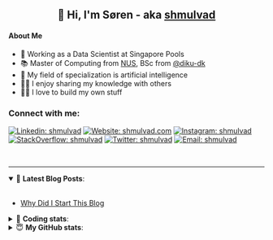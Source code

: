 <h2 align="center">
	👋 Hi, I'm Søren - aka <a href="https://shmulvad.com">shmulvad</a>
</h2>

#### About Me
- 🤖 Working as a Data Scientist at Singapore Pools
- 📚 Master of Computing from [NUS], BSc from [@diku-dk]
- 🧠 My field of specialization is artificial intelligence
- 👨‍🏫 I enjoy sharing my knowledge with others
- 👨‍💻 I love to build my own stuff

### Connect with me:

[![Linkedin: shmulvad](https://img.shields.io/badge/shmulvad-blue?style=flat&logo=Linkedin&logoColor=white)][linkedin]
[![Website: shmulvad.com](https://img.shields.io/badge/shmulvad.com-47CCCC?&style=flat&logo=Google-Chrome&logoColor=white)][website]
[![Instagram: shmulvad](https://img.shields.io/badge/-@shmulvad-purple?style=flat&logo=Instagram&logoColor=white)][instagram]
[![StackOverflow: shmulvad](https://img.shields.io/badge/shmulvad-FE7A16?style=flat&logo=stack-overflow&logoColor=white)][stackOverflow]
[![Twitter: shmulvad](https://img.shields.io/badge/@shmulvad-1ca0f1?style=flat&logo=twitter&logoColor=white)][twitter]
[![Email: shmulvad](https://img.shields.io/badge/shmulvad-D14836?style=flat&logo=gmail&logoColor=white)][mail]

<br />

---

<details open>
 <summary>📕 <b>Latest Blog Posts</b>: </summary>

<br>

<!-- BLOG-POST-LIST:START -->
- [Why Did I Start This Blog](https://shmulvad.com/blog/why-did-start-this-blog)
<!-- BLOG-POST-LIST:END -->

</details>

<!-- --- -->

<details>
 <summary>🤖 <b>Coding stats</b>: </summary>

<br>

NOTE: Doesn't track coding at work or work done in environments such as Jupyter Notebooks.

<!--START_SECTION:waka-->
![Code Time](http://img.shields.io/badge/Code%20Time-2%2C190%20hrs%2058%20mins-blue)

**I'm a Night 🦉** 

```text
🌞 Morning                475 commits         ██░░░░░░░░░░░░░░░░░░░░░░░   08.96 % 
🌆 Daytime                1391 commits        ███████░░░░░░░░░░░░░░░░░░   26.24 % 
🌃 Evening                2207 commits        ██████████░░░░░░░░░░░░░░░   41.63 % 
🌙 Night                  1228 commits        ██████░░░░░░░░░░░░░░░░░░░   23.17 % 
```


📊 **This Week I Spent My Time On** 

```text
💬 Programming Languages: 
Python                   15 hrs 13 mins      ███████████████████░░░░░░   74.50 % 
TypeScript               1 hr 46 mins        ██░░░░░░░░░░░░░░░░░░░░░░░   08.72 % 
Other                    1 hr 10 mins        █░░░░░░░░░░░░░░░░░░░░░░░░   05.77 % 
SCSS                     44 mins             █░░░░░░░░░░░░░░░░░░░░░░░░   03.63 % 
Text                     32 mins             █░░░░░░░░░░░░░░░░░░░░░░░░   02.61 % 

🔥 Editors: 
VS Code                  18 hrs 43 mins      ███████████████████████░░   91.65 % 
Zsh                      1 hr 10 mins        █░░░░░░░░░░░░░░░░░░░░░░░░   05.77 % 
Sublime Text             31 mins             █░░░░░░░░░░░░░░░░░░░░░░░░   02.59 % 

🐱‍💻 Projects: 
company-scrapers         14 hrs 28 mins      ██████████████████░░░░░░░   70.87 % 
sppl-chatbot             4 hrs 13 mins       █████░░░░░░░░░░░░░░░░░░░░   20.65 % 
overvaagning-admin       46 mins             █░░░░░░░░░░░░░░░░░░░░░░░░   03.81 % 
Unknown Project          31 mins             █░░░░░░░░░░░░░░░░░░░░░░░░   02.59 % 
hit-locator              25 mins             █░░░░░░░░░░░░░░░░░░░░░░░░   02.07 % 
```


 Last Updated on 12/10/2023 18:41:51 UTC
<!--END_SECTION:waka-->

</details>

<!-- --- -->

<details>
 <summary>😇 <b>My GitHub stats</b>: </summary>

<br>

<img align="left" alt="shmulvad's Github Stats" src="https://github-readme-stats.vercel.app/api?username=shmulvad&show_icons=true&hide_border=true" />

</details>



[website]: https://shmulvad.com
[twitter]: https://twitter.com/shmulvad
[linkedin]: https://linkedin.com/in/shmulvad
[instagram]: https://instagram.com/shmulvad
[stackOverflow]: https://stackoverflow.com/users/9248793/shmulvad
[mail]: mailto:shmulvad@gmail.com
[@diku-dk]: https://github.com/diku-dk
[github]: https://github.com/shmulvad
[NUS]: https://www.nus.edu.sg